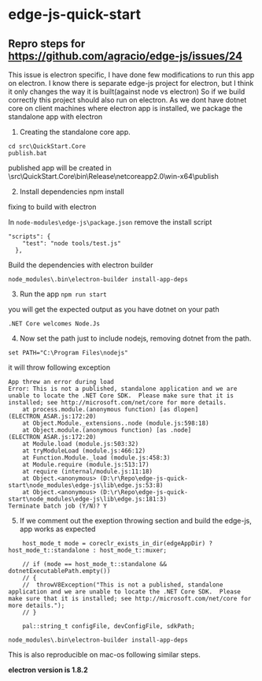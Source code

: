 # edge-js-quick-start

## Repro steps for https://github.com/agracio/edge-js/issues/24

This issue is electron specific, I have done few modifications to run this app on electron. I know there is separate edge-js project for electron, but I think it only changes the way it is built(against node vs electron) So if we build correctly this project should also run on electron. As we dont have dotnet core on client machines where electron app is installed, we package the standalone app with electron

1. Creating the standalone core app. 
```
cd src\QuickStart.Core
publish.bat
```
published app will be created in \\src\\QuickStart.Core\\bin\\Release\\netcoreapp2.0\\win-x64\\publish


2. Install dependencies
npm install

fixing to build with electron

In `node-modules\edge-js\package.json` remove the install script
```
"scripts": {
    "test": "node tools/test.js"
  },
```
Build the dependencies with electron builder

```
node_modules\.bin\electron-builder install-app-deps
```


3. Run the app
`npm run start`

you will get the expected output as you have dotnet on your path
```
.NET Core welcomes Node.Js
```

4. Now set the path just to include nodejs, removing dotnet from the path.

`set PATH="C:\Program Files\nodejs"`

it will throw following exception

```
App threw an error during load
Error: This is not a published, standalone application and we are unable to locate the .NET Core SDK.  Please make sure that it is installed; see http://microsoft.com/net/core for more details.
    at process.module.(anonymous function) [as dlopen] (ELECTRON_ASAR.js:172:20)
    at Object.Module._extensions..node (module.js:598:18)
    at Object.module.(anonymous function) [as .node] (ELECTRON_ASAR.js:172:20)
    at Module.load (module.js:503:32)
    at tryModuleLoad (module.js:466:12)
    at Function.Module._load (module.js:458:3)
    at Module.require (module.js:513:17)
    at require (internal/module.js:11:18)
    at Object.<anonymous> (D:\r\Repo\edge-js-quick-start\node_modules\edge-js\lib\edge.js:53:8)
    at Object.<anonymous> (D:\r\Repo\edge-js-quick-start\node_modules\edge-js\lib\edge.js:181:3)
Terminate batch job (Y/N)? Y
```

5. If we comment out the exeption throwing section and build the edge-js, app works as expected
```
    host_mode_t mode = coreclr_exists_in_dir(edgeAppDir) ? host_mode_t::standalone : host_mode_t::muxer;

	// if (mode == host_mode_t::standalone && dotnetExecutablePath.empty())
	// {
	// 	throwV8Exception("This is not a published, standalone application and we are unable to locate the .NET Core SDK.  Please make sure that it is installed; see http://microsoft.com/net/core for more details.");
	// }

	pal::string_t configFile, devConfigFile, sdkPath;
```
`node_modules\.bin\electron-builder install-app-deps`

This is also reproducible on mac-os following similar steps.

**electron version is  1.8.2**